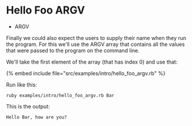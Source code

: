 # Hello Foo ARGV


* ARGV


Finally we could also expect the users to supply their name when they run the program.
For this we'll use the ARGV array that contains all the values that were passed to the program on the command line.

We'll take the first element of the array (that has index 0) and use that:


{% embed include file="src/examples/intro/hello_foo_argv.rb" %}

Run like this:

```
ruby examples/intro/hello_foo_argv.rb Bar
```

This is the output:

```
Hello Bar, how are you?
```



